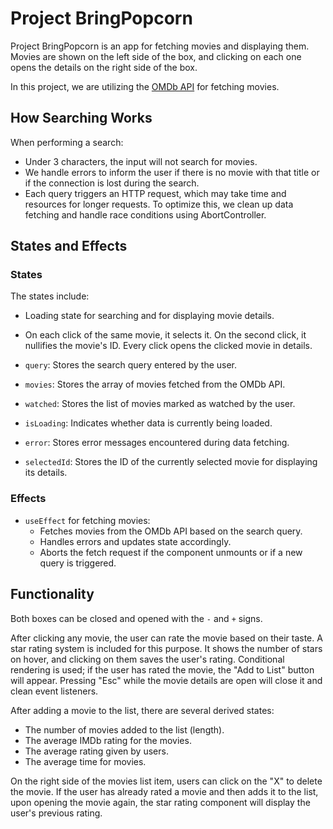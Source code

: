 # Project BringPopcorn

Project BringPopcorn is an app for fetching movies and displaying them. Movies are shown on the left side of the box, and clicking on each one opens the details on the right side of the box.

In this project, we are utilizing the [OMDb API](https://www.omdbapi.com/) for fetching movies.

## How Searching Works

When performing a search:

- Under 3 characters, the input will not search for movies.
- We handle errors to inform the user if there is no movie with that title or if the connection is lost during the search.
- Each query triggers an HTTP request, which may take time and resources for longer requests. To optimize this, we clean up data fetching and handle race conditions using AbortController.

## States and Effects

### States

The states include:

- Loading state for searching and for displaying movie details.
- On each click of the same movie, it selects it. On the second click, it nullifies the movie's ID. Every click opens the clicked movie in details.

- `query`: Stores the search query entered by the user.
- `movies`: Stores the array of movies fetched from the OMDb API.
- `watched`: Stores the list of movies marked as watched by the user.
- `isLoading`: Indicates whether data is currently being loaded.
- `error`: Stores error messages encountered during data fetching.
- `selectedId`: Stores the ID of the currently selected movie for displaying its details.

### Effects

- `useEffect` for fetching movies:
  - Fetches movies from the OMDb API based on the search query.
  - Handles errors and updates state accordingly.
  - Aborts the fetch request if the component unmounts or if a new query is triggered.

## Functionality

Both boxes can be closed and opened with the `-` and `+` signs.

After clicking any movie, the user can rate the movie based on their taste. A star rating system is included for this purpose. It shows the number of stars on hover, and clicking on them saves the user's rating. Conditional rendering is used; if the user has rated the movie, the "Add to List" button will appear. Pressing "Esc" while the movie details are open will close it and clean event listeners.

After adding a movie to the list, there are several derived states:

- The number of movies added to the list (length).
- The average IMDb rating for the movies.
- The average rating given by users.
- The average time for movies.

On the right side of the movies list item, users can click on the "X" to delete the movie. If the user has already rated a movie and then adds it to the list, upon opening the movie again, the star rating component will display the user's previous rating.

